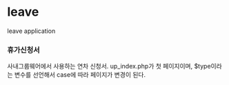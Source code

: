 # leave
leave application

<h3>휴가신청서</h3>

사내그룹웨어에서 사용하는 연차 신청서.
up_index.php가 첫 페이지이며, $type이라는 변수를 선언해서 case에 따라 페이지가 변경이 된다.


